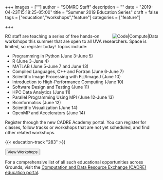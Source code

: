 +++
images = [""]
author = "SOMRC Staff"
description = ""
date = "2019-04-23T15:18:25-05:00"
title = "Summer 2019 Education Series"
draft = false
tags = ["education","workshops","feature"]
categories = ["feature"]

+++

<img src="/images/compute-code-data.png" alt="Code|Compute|Data" style="max-width:33%;float:right;" />

RC staff are teaching a series of free hands-on workshops this summer that are open to all UVA researchers. Space is limited, so register today! Topics include:

* Programming in Python (June 3-June 5)
* R (June 3-June 4)
* MATLAB (June 5-June 7 and June 13)
* Compiled Languages, C++ and Fortran (June 6-June 7)
* Scientific Image Processing with Fiji/ImageJ (June 10)
* Introduction to High-Performance Computing (June 10)
* Software Design and Testing (June 11)
* HPC Data Analytics (June 11)
* Parallel Programming Using MPI (June 12-June 13)
* Bioinformatics (June 12)
* Scientific Visualization (June 14)
* OpenMP and Accelerators (June 14)

Register through the new CADRE Academy portal. You can register for classes, follow tracks or workshops that are not yet scheduled, and find other
related workshops.

{{< education-track "283" >}}

[<button class="btn btn-warning">View Workshops</button>](https://education.cadre.virginia.edu/#/track/283)

For a comprehensive list of all such educational opportunities across Grounds, visit the [Computation and Data Resource Exchange (CADRE) education portal](http://cadre.virginia.edu/service-detail/education).
